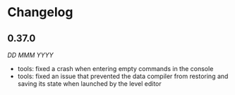 Changelog
=========

0.37.0
------
*DD MMM YYYY*

* tools: fixed a crash when entering empty commands in the console
* tools: fixed an issue that prevented the data compiler from restoring and saving its state when launched by the level editor
